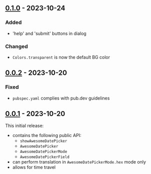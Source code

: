 ## [0.1.0](https://github.com/BURG3R5/awesome-datepicker/releases/tag/0.1.0) - 2023-10-24

### Added

- 'help' and 'submit' buttons in dialog

### Changed

- `Colors.transparent` is now the default BG color 

## [0.0.2](https://github.com/BURG3R5/awesome-datepicker/releases/tag/0.0.2) - 2023-10-20

### Fixed

- `pubspec.yaml` complies with pub.dev guidelines 

## [0.0.1](https://github.com/BURG3R5/awesome-datepicker/releases/tag/0.0.1) - 2023-10-20

This initial release:
- contains the following public API:
  - `showAwesomeDatePicker`
  - `AwesomeDatePicker`
  - `AwesomeDatePickerMode`
  - `AwesomeDatePickerField`
- can perform translation in `AwesomeDatePickerMode.hex` mode only
- allows for time travel
